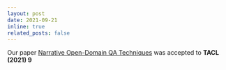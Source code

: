 ```yaml
---
layout: post
date: 2021-09-21
inline: true
related_posts: false
---
```


Our paper [Narrative Open-Domain QA Techniques](https://direct.mit.edu/tacl/article/doi/10.1162/tacl_a_00411/107386/Narrative-Question-Answering-with-Cutting-Edge) was accepted to **<span class="conference">TACL (2021) 9</span>**